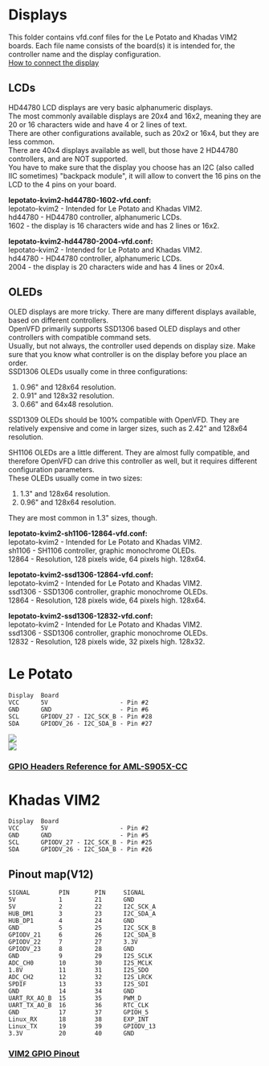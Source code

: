 # Displays
This folder contains vfd.conf files for the Le Potato and  Khadas VIM2 boards. Each file name consists of the board(s) it is intended for, the controller name and the display configuration.  
[How to connect the display](#sbcs)
## LCDs
HD44780 LCD displays are very basic alphanumeric displays.  
The most commonly available displays are 20x4 and 16x2, meaning they are 20 or 16 characters wide and have 4 or 2 lines of text.  
There are other configurations available, such as 20x2 or 16x4, but they are less common.  
There are 40x4 displays available as well, but those have 2 HD44780 controllers, and are NOT supported.  
You have to make sure that the display you choose has an I2C (also called IIC sometimes) "backpack module", it will allow to convert the 16 pins on the LCD to the 4 pins on your board.
 
**lepotato-kvim2-hd44780-1602-vfd.conf:**  
lepotato-kvim2 - Intended for Le Potato and Khadas VIM2.  
hd44780 - HD44780 controller, alphanumeric LCDs.  
1602 - the display is 16 characters wide and has 2 lines or 16x2.

**lepotato-kvim2-hd44780-2004-vfd.conf:**  
lepotato-kvim2 - Intended for Le Potato and Khadas VIM2.  
hd44780 - HD44780 controller, alphanumeric LCDs.  
2004 - the display is 20 characters wide and has 4 lines or 20x4.
## OLEDs
OLED displays are more tricky. There are many different displays available, based on different controllers.  
OpenVFD primarily supports SSD1306 based OLED displays and other controllers with compatible command sets.  
Usually, but not always, the controller used depends on display size. Make sure that you know what controller is on the display before you place an order.  
SSD1306 OLEDs usually come in three configurations:  
1. 0.96" and 128x64 resolution.
1. 0.91" and 128x32 resolution.
1. 0.66" and 64x48 resolution.

SSD1309 OLEDs should be 100% compatible with OpenVFD. They are relatively expensive and come in larger sizes, such as 2.42" and 128x64 resolution.

SH1106 OLEDs are a little different. They are almost fully compatible, and therefore OpenVFD can drive this controller as well, but it requires different configuration parameters.  
These OLEDs usually come in two sizes:  
1. 1.3" and 128x64 resolution.
1. 0.96" and 128x64 resolution.

They  are most common in 1.3" sizes, though.

**lepotato-kvim2-sh1106-12864-vfd.conf:**  
lepotato-kvim2 - Intended for Le Potato and Khadas VIM2.  
sh1106 - SH1106 controller, graphic monochrome OLEDs.  
12864 - Resolution, 128 pixels wide, 64 pixels high. 128x64.

**lepotato-kvim2-ssd1306-12864-vfd.conf:**  
lepotato-kvim2 - Intended for Le Potato and Khadas VIM2.  
ssd1306 - SSD1306 controller, graphic monochrome OLEDs.  
12864 - Resolution, 128 pixels wide, 64 pixels high. 128x64.

**lepotato-kvim2-ssd1306-12832-vfd.conf:**  
lepotato-kvim2 - Intended for Le Potato and Khadas VIM2.  
ssd1306 - SSD1306 controller, graphic monochrome OLEDs.  
12832 - Resolution, 128 pixels wide, 32 pixels high. 128x32.

# Le Potato<a name='sbcs' />
	Display  Board  
	VCC      5V                    - Pin #2
	GND      GND                   - Pin #6
	SCL      GPIODV_27 - I2C_SCK_B - Pin #28
	SDA      GPIODV_26 - I2C_SDA_B - Pin #27
![](https://i0.wp.com/libre.computer/wp-content/uploads/2018/05/mmexport1510488638659.jpg?w=1000&ssl=1)  
![](https://i0.wp.com/libre.computer/wp-content/uploads/2018/05/Screenshot-from-2018-05-21-11-48-00.png?w=336&ssl=1)
### [GPIO Headers Reference for AML-S905X-CC](https://libre.computer/2018/05/19/gpio-headers-reference-for-aml-s905x-cc/)

# Khadas VIM2
	Display  Board
	VCC      5V                    - Pin #2
	GND      GND                   - Pin #5
	SCL      GPIODV_27 - I2C_SCK_B - Pin #25
	SDA      GPIODV_26 - I2C_SDA_B - Pin #26  
## Pinout map(V12)
	SIGNAL 	      PIN       PIN     SIGNAL
	5V            1         21      GND
	5V            2         22      I2C_SCK_A
	HUB_DM1       3         23      I2C_SDA_A
	HUB_DP1       4         24      GND
	GND           5         25      I2C_SCK_B
	GPIODV_21     6         26      I2C_SDA_B
	GPIODV_22     7         27      3.3V
	GPIODV_23     8         28      GND
	GND           9         29      I2S_SCLK
	ADC_CH0       10        30      I2S_MCLK
	1.8V          11        31      I2S_SDO
	ADC_CH2       12        32      I2S_LRCK
	SPDIF         13        33      I2S_SDI
	GND           14        34      GND
	UART_RX_AO_B  15        35      PWM_D
	UART_TX_AO_B  16        36      RTC_CLK
	GND           17        37      GPIOH_5
	Linux_RX      18        38      EXP_INT
	Linux_TX      19        39      GPIODV_13
	3.3V          20        40      GND
### [VIM2 GPIO Pinout](https://docs.khadas.com/vim2/GPIOPinout.html)